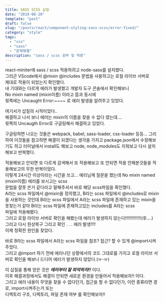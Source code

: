 ```yaml
---
title: SASS SCSS 삽질
date: "2019-08-20"
template: "post"
draft: false
slug: "/posts/react/component-styling-sass-scss/error-fixed/"
category: "style"
tags:
  - "css"
  - "sass"
  - "문제해결"
description: "sass / scss 공부 및 적용"
---
```


react-miniter에 sass / scss 적용하려고 node-sass를 설치했다.  
그리곤 VScode에서 @mixin @includes 문법을 사용하고는 로컬 라이브 서버로  
제대로 적용이 되었는지 확인했다.  
내 기대와는 다르게 에러가 발생했고 개발자 도구 콘솔에서 확인해보니  
No mixin named (mixin이름) 이라고 뜸과 동시에  
윗쪽에는 Uncaught Error:~~~~ 로 에러 발생을 알려주고 있었다.

여기서가 삽질의 시작이었다..  
해결하고 나서 보니 에러는 mixin의 이름을 찾을 수 없다 였는데....  
윗쪽의 Uncaugth Error로 구글링해서 해결하고 있었다.

구글링하면 나오는 것들은 webpack, babel, sass-loader, css-loader 등등...
그리하여 이것들을 참고하면 해결이 되겠다는 생각을 가지고 package.json에서 수정해보기도 하고 터미널에서 install도 해보고 node, node_modules도 지워보고 다시 설치해보고 반복했다.

적용해보고 안되면 또 다르게 검색해서 또 적용해보고 또 안되면 적용 안해본것들을 적용해보고의 무한 반복이었다.  
이렇게 24시간 이상이라는 시간을 쓰고... 예리님께 질문을 했는데 No mixin named (mixin이름) 에러를 보시고는 scss  
문법을 잘못 쓴거 같다라고 말해주셔서 바로 해당 scss파일을 확인했다.  
A라는 scss 파일에서 @mixin을 정의했고, B라는 scss 파일에서 @includes로 mixin을 사용하는 것인데
B라는 scss 파일에서 A라는 scss 파일에 존재하고 있는 mixin을 못찾는거 같아 B라는 scss 파일에 존재하고있는 includes를 A라는 scss  
파일에 적용해봤다.  
그러고 로컬 라이브 서버로 확인을 해봤는데 에러가 발생하지 않는다!!!!!!!!!!!!!(후....)  
그리고 다시 원상복구 그리고 확인 . . . 에러 발생!!!!  
이제 정확한 원인을 찾았다.

바로 B라는 scss 파일에서 A라는 scss 파일을 참조? 접근? 할 수 있게 @import시켜주었다.  
그리고 @import 하기 전에 에러나던 상황에서의 코드 그대로를 가지고 로컬 라이브 서버로 확인을 해보니 드디어 에러가 발생하지 않았다.(ㅠ-ㅠ)

이 삽질을 통해 얻은 것은 _**에러부터 잘 파악하자!!**_ 이다.  
이후 해결과정에서도 해결이 안되면 새로운 환경을 만들어서 적용해보자!! 이다.  
그리고 에러 내용이 무엇을 찾을 수 없다던가, 접근을 할 수 없다던가, 이런 종류라면 경로, import시켜주는거 또는  
디렉토리 구조, 디렉토리, 파일 존재 여부 를 확인해보자!!
